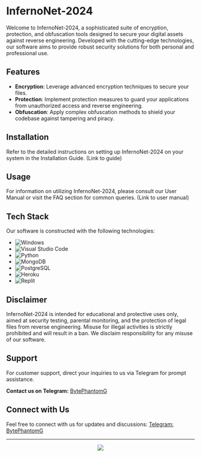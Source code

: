 # InfernoNet-2024

Welcome to InfernoNet-2024, a sophisticated suite of encryption, protection, and obfuscation tools designed to secure your digital assets against reverse engineering. Developed with the cutting-edge technologies, our software aims to provide robust security solutions for both personal and professional use.

## Features

- **Encryption**: Leverage advanced encryption techniques to secure your files.
- **Protection**: Implement protection measures to guard your applications from unauthorized access and reverse engineering.
- **Obfuscation**: Apply complex obfuscation methods to shield your codebase against tampering and piracy.

## Installation

Refer to the detailed instructions on setting up InfernoNet-2024 on your system in the Installation Guide. (Link to guide)

## Usage

For information on utilizing InfernoNet-2024, please consult our User Manual or visit the FAQ section for common queries. (Link to user manual)

## Tech Stack

Our software is constructed with the following technologies:

- ![Windows](https://img.shields.io/badge/Windows-0078D6?style=for-the-badge&logo=windows&logoColor=white)
- ![Visual Studio Code](https://img.shields.io/badge/Visual_studio_Code-0078D4?style=for-the-badge&logo=visual%20studio%20code&logoColor=white)
- ![Python](https://img.shields.io/badge/Python-14354c?style=for-the-badge&logo=python&logoColor=ffffff)
- ![MongoDB](https://img.shields.io/badge/MongoDB-4EA94B?style=for-the-badge&logo=mongodb&logoColor=white)
- ![PostgreSQL](https://img.shields.io/badge/PostgreSQL-316192?style=for-the-badge&logo=postgresql&logoColor=white)
- ![Heroku](https://img.shields.io/badge/Heroku-430098?style=for-the-badge&logo=heroku&logoColor=white)
- ![Replit](https://img.shields.io/badge/replit-667881?style=for-the-badge&logo=replit&logoColor=white)

## Disclaimer

InfernoNet-2024 is intended for educational and protective uses only, aimed at security testing, parental monitoring, and the protection of legal files from reverse engineering. Misuse for illegal activities is strictly prohibited and will result in a ban. We disclaim responsibility for any misuse of our software.

## Support

For customer support, direct your inquiries to us via Telegram for prompt assistance. 

**Contact us on Telegram:** [BytePhantomG](https://t.me/BytePhantomG)

## Connect with Us

Feel free to connect with us for updates and discussions: [Telegram: BytePhantomG](https://t.me/BytePhantomG)

---

<p align="center">
  <img src="https://raw.githubusercontent.com/bornmay/bornmay/Update/svg/Bottom.svg"> 
</p>
